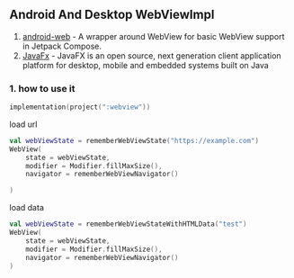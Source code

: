 ## Android And Desktop WebViewImpl

1. [android-web](https://google.github.io/accompanist/web/) - A wrapper around WebView for basic WebView support in
   Jetpack Compose.
2. [JavaFx](https://openjfx.io) - JavaFX is an open source, next generation client application platform for
   desktop, mobile and embedded systems built on Java

### 1. how to use it
```kotlin
implementation(project(":webview"))
```

load url
```kotlin
val webViewState = rememberWebViewState("https://example.com")
WebView(
    state = webViewState,
    modifier = Modifier.fillMaxSize(),
    navigator = rememberWebViewNavigator()

)
```
load data
```kotlin
val webViewState = rememberWebViewStateWithHTMLData("test")
WebView(
    state = webViewState,
    modifier = Modifier.fillMaxSize(),
    navigator = rememberWebViewNavigator()
)
```

 